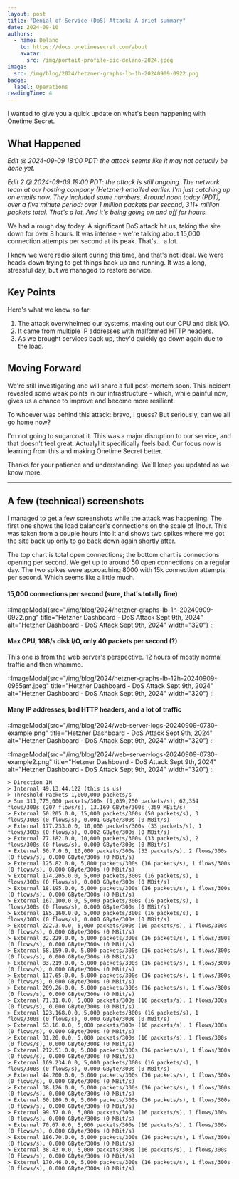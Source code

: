```yaml
---
layout: post
title: "Denial of Service (DoS) Attack: A brief summary"
date: 2024-09-10
authors:
  - name: Delano
    to: https://docs.onetimesecret.com/about
    avatar:
      src: /img/portait-profile-pic-delano-2024.jpeg
image:
  src: /img/blog/2024/hetzner-graphs-lb-1h-20240909-0922.png
badge:
  label: Operations
readingTime: 4
---
```



I wanted to give you a quick update on what's been happening with Onetime Secret.

## What Happened

_Edit @ 2024-09-09 18:00 PDT: the attack seems like it may not actually be done yet._

_Edit 2 @ 2024-09-09 19:00 PDT: the attack is still ongoing. The network team at our hosting company (Hetzner) emailed earlier. I'm just catching up on emails now. They included some numbers. Around noon today (PDT), over a five minute period:  over 1 million packets per second, 311+ million packets total. That's a lot. And it's being going on and off for hours._

We had a rough day today. A significant DoS attack hit us, taking the site down for over 8 hours. It was intense - we're talking about 15,000 connection attempts per second at its peak. That's... a lot.

I know we were radio silent during this time, and that's not ideal. We were heads-down trying to get things back up and running. It was a long, stressful day, but we managed to restore service.

## Key Points

Here's what we know so far:

1. The attack overwhelmed our systems, maxing out our CPU and disk I/O.
2. It came from multiple IP addresses with malformed HTTP headers.
3. As we brought services back up, they'd quickly go down again due to the load.

## Moving Forward

We're still investigating and will share a full post-mortem soon. This incident revealed some weak points in our infrastructure - which, while painful now, gives us a chance to improve and become more resilient.

To whoever was behind this attack: bravo, I guess? But seriously, can we all go home now?

I'm not going to sugarcoat it. This was a major disruption to our service, and that doesn't feel great. Actualyl it specifically feels bad. Our focus now is learning from this and making Onetime Secret better.

Thanks for your patience and understanding. We'll keep you updated as we know more.

---

## A few (technical) screenshots

I managed to get a few screenshots while the attack was happening. The first one shows the load balancer's connections on the scale of 1hour. This was taken from a couple hours into it and shows two spikes where we got the site back up only to go back down again shortly after.

The top chart is total open connections; the bottom chart is connections opening per second. We get up to around 50 open connections on a regular day. The two spikes were approaching 8000 with 15k connection attempts per second. Which seems like a little much.

#### 15,000 connections per second (sure, that's totally fine)

::ImageModal{src="/img/blog/2024/hetzner-graphs-lb-1h-20240909-0922.png" title="Hetzner Dashboard - DoS Attack Sept 9th, 2024" alt="Hetzner Dashboard - DoS Attack Sept 9th, 2024" width="320"}
::

#### Max CPU, 1GB/s disk I/O, only 40 packets per second (?)

This one is from the web server's perspective. 12 hours of mostly normal traffic and then whammo.

::ImageModal{src="/img/blog/2024/hetzner-graphs-lb-12h-20240909-0955am.jpeg" title="Hetzner Dashboard - DoS Attack Sept 9th, 2024" alt="Hetzner Dashboard - DoS Attack Sept 9th, 2024" width="320"}
::

#### Many IP addresses, bad HTTP headers, and a lot of traffic

::ImageModal{src="/img/blog/2024/web-server-logs-20240909-0730-example.png" title="Hetzner Dashboard - DoS Attack Sept 9th, 2024" alt="Hetzner Dashboard - DoS Attack Sept 9th, 2024" width="320"}
::

::ImageModal{src="/img/blog/2024/web-server-logs-20240909-0730-example2.png" title="Hetzner Dashboard - DoS Attack Sept 9th, 2024" alt="Hetzner Dashboard - DoS Attack Sept 9th, 2024" width="320"}
::

```plaintext
> Direction IN
> Internal 49.13.44.122 (this is us)
> Threshold Packets 1,000,000 packets/s
> Sum 311,775,000 packets/300s (1,039,250 packets/s), 62,354 flows/300s (207 flows/s), 13.169 GByte/300s (359 MBit/s)
> External 50.205.0.0, 15,000 packets/300s (50 packets/s), 3 flows/300s (0 flows/s), 0.001 GByte/300s (0 MBit/s)
> External 177.233.0.0, 10,000 packets/300s (33 packets/s), 1 flows/300s (0 flows/s), 0.002 GByte/300s (0 MBit/s)
> External 77.182.0.0, 10,000 packets/300s (33 packets/s), 2 flows/300s (0 flows/s), 0.000 GByte/300s (0 MBit/s)
> External 50.7.0.0, 10,000 packets/300s (33 packets/s), 2 flows/300s (0 flows/s), 0.000 GByte/300s (0 MBit/s)
> External 125.82.0.0, 5,000 packets/300s (16 packets/s), 1 flows/300s (0 flows/s), 0.000 GByte/300s (0 MBit/s)
> External 174.205.0.0, 5,000 packets/300s (16 packets/s), 1 flows/300s (0 flows/s), 0.000 GByte/300s (0 MBit/s)
> External 18.195.0.0, 5,000 packets/300s (16 packets/s), 1 flows/300s (0 flows/s), 0.000 GByte/300s (0 MBit/s)
> External 167.100.0.0, 5,000 packets/300s (16 packets/s), 1 flows/300s (0 flows/s), 0.000 GByte/300s (0 MBit/s)
> External 185.160.0.0, 5,000 packets/300s (16 packets/s), 1 flows/300s (0 flows/s), 0.000 GByte/300s (0 MBit/s)
> External 222.3.0.0, 5,000 packets/300s (16 packets/s), 1 flows/300s (0 flows/s), 0.000 GByte/300s (0 MBit/s)
> External 32.229.0.0, 5,000 packets/300s (16 packets/s), 1 flows/300s (0 flows/s), 0.000 GByte/300s (0 MBit/s)
> External 58.159.0.0, 5,000 packets/300s (16 packets/s), 1 flows/300s (0 flows/s), 0.000 GByte/300s (0 MBit/s)
> External 83.219.0.0, 5,000 packets/300s (16 packets/s), 1 flows/300s (0 flows/s), 0.000 GByte/300s (0 MBit/s)
> External 117.65.0.0, 5,000 packets/300s (16 packets/s), 1 flows/300s (0 flows/s), 0.000 GByte/300s (0 MBit/s)
> External 209.26.0.0, 5,000 packets/300s (16 packets/s), 1 flows/300s (0 flows/s), 0.000 GByte/300s (0 MBit/s)
> External 71.31.0.0, 5,000 packets/300s (16 packets/s), 1 flows/300s (0 flows/s), 0.000 GByte/300s (0 MBit/s)
> External 123.168.0.0, 5,000 packets/300s (16 packets/s), 1 flows/300s (0 flows/s), 0.000 GByte/300s (0 MBit/s)
> External 63.16.0.0, 5,000 packets/300s (16 packets/s), 1 flows/300s (0 flows/s), 0.000 GByte/300s (0 MBit/s)
> External 31.20.0.0, 5,000 packets/300s (16 packets/s), 1 flows/300s (0 flows/s), 0.000 GByte/300s (0 MBit/s)
> External 212.51.0.0, 5,000 packets/300s (16 packets/s), 1 flows/300s (0 flows/s), 0.000 GByte/300s (0 MBit/s)
> External 169.234.0.0, 5,000 packets/300s (16 packets/s), 1 flows/300s (0 flows/s), 0.000 GByte/300s (0 MBit/s)
> External 44.200.0.0, 5,000 packets/300s (16 packets/s), 1 flows/300s (0 flows/s), 0.000 GByte/300s (0 MBit/s)
> External 38.126.0.0, 5,000 packets/300s (16 packets/s), 1 flows/300s (0 flows/s), 0.000 GByte/300s (0 MBit/s)
> External 60.180.0.0, 5,000 packets/300s (16 packets/s), 1 flows/300s (0 flows/s), 0.000 GByte/300s (0 MBit/s)
> External 99.37.0.0, 5,000 packets/300s (16 packets/s), 1 flows/300s (0 flows/s), 0.000 GByte/300s (0 MBit/s)
> External 70.67.0.0, 5,000 packets/300s (16 packets/s), 1 flows/300s (0 flows/s), 0.000 GByte/300s (0 MBit/s)
> External 186.70.0.0, 5,000 packets/300s (16 packets/s), 1 flows/300s (0 flows/s), 0.000 GByte/300s (0 MBit/s)
> External 38.43.0.0, 5,000 packets/300s (16 packets/s), 1 flows/300s (0 flows/s), 0.000 GByte/300s (0 MBit/s)
> External 170.46.0.0, 5,000 packets/300s (16 packets/s), 1 flows/300s (0 flows/s), 0.000 GByte/300s (0 MBit/s)
```
